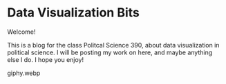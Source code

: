 # Data Visualization Bits
Welcome!

This is a blog for the class Politcal Science 390, about data visualization in political science. I will be posting my work on here, and maybe anything else I do. I hope you enjoy! 

giphy.webp
